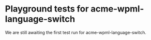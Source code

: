 # Playground tests for acme-wpml-language-switch
We are still awaiting the first test run for acme-wpml-language-switch.
